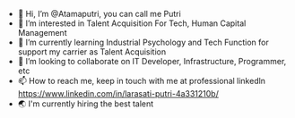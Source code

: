- 👋 Hi, I’m @Atamaputri, you can call me Putri
- 👀 I’m interested in Talent Acquisition For Tech, Human Capital Management
- 🌱 I’m currently learning Industrial Psychology and Tech Function for support my carrier as Talent Acquisition
- 💞️ I’m looking to collaborate on IT Developer, Infrastructure, Programmer, etc
- 📫 How to reach me, keep in touch with me at professional linkedln https://www.linkedin.com/in/larasati-putri-4a331210b/
- 🌏 I'm currently hiring the best talent
<!---
Atamaputri/Atamaputri is a ✨ special ✨ repository because its `README.md` (this file) appears on your GitHub profile.
You can click the Preview link to take a look at your changes.
--->
